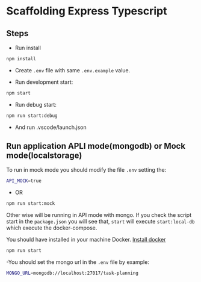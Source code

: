 # Scaffolding Express Typescript

## Steps

- Run install

```bash
npm install
```

- Create `.env` file with same `.env.example` value.

- Run development start:

```bash
npm start
```

- Run debug start:

```bash
npm run start:debug
```

- And run .vscode/launch.json

## Run application APLI mode(mongodb) or Mock mode(localstorage)

To run in mock mode you should modify the file `.env` setting the:

```bash
API_MOCK=true
```

- OR

```bash
npm run start:mock
```

Other wise will be running in API mode with mongo. If you check the script start in the `package.json` you will see that, `start` will execute `start:local-db` which execute the docker-compose.

You should have installed in your machine Docker. [Install docker](https://docs.docker.com/get-docker/ 'Docker documentation')

```bash
npm run start
```

-You should set the mongo url in the `.env` file by example:

```bash
MONGO_URL=mongodb://localhost:27017/task-planning
```
